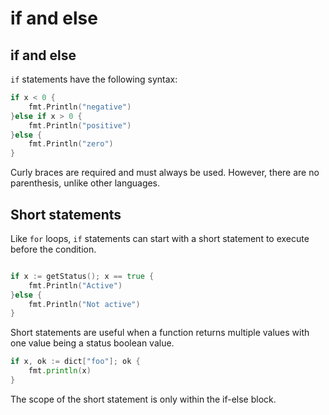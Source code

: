 # if and else

## if and else
`if` statements have the following syntax:

```go
if x < 0 {
    fmt.Println("negative")
}else if x > 0 {
    fmt.Println("positive")
}else {
    fmt.Println("zero")
}
```

Curly braces are required and must always be used. However, there are no parenthesis, unlike other languages.

## Short statements

Like `for` loops, `if` statements can start with a short statement to execute before the condition. 

```go

if x := getStatus(); x == true {
    fmt.Println("Active")
}else {
    fmt.Println("Not active")
}

```

Short statements are useful when a function returns multiple values with one value being a status boolean value.

```go
if x, ok := dict["foo"]; ok {
    fmt.println(x)
}
```

The scope of the short statement is only within the if-else block.

